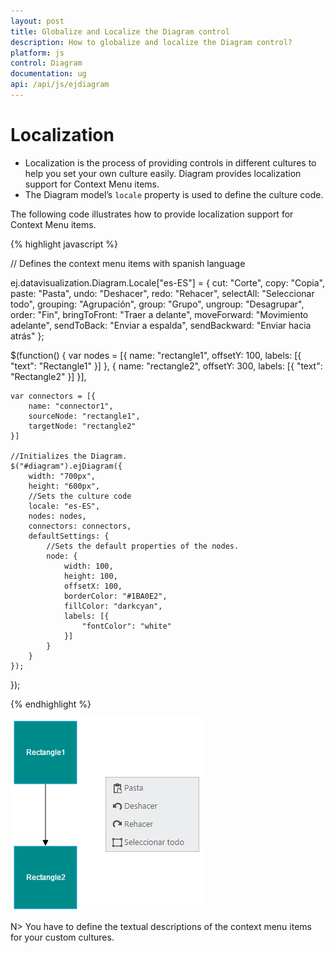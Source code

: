 ```yaml
---
layout: post
title: Globalize and Localize the Diagram control
description: How to globalize and localize the Diagram control?
platform: js
control: Diagram
documentation: ug
api: /api/js/ejdiagram
---
```


# Localization

* Localization is the process of providing controls in different cultures to help you set your own culture easily. Diagram provides localization support for Context Menu items.
* The Diagram model’s `locale` property is used to define the culture code. 

The following code illustrates how to provide localization support for Context Menu items.

{% highlight javascript %}

// Defines the context menu items with spanish language

ej.datavisualization.Diagram.Locale["es-ES"] = {
	cut: "Corte",
	copy: "Copia",
	paste: "Pasta",
	undo: "Deshacer",
	redo: "Rehacer",
	selectAll: "Seleccionar todo",
	grouping: "Agrupación",
	group: "Grupo",
	ungroup: "Desagrupar",
	order: "Fin",
	bringToFront: "Traer a delante",
	moveForward: "Movimiento adelante",
	sendToBack: "Enviar a espalda",
	sendBackward: "Enviar hacia atrás"
};

$(function() {
	var nodes = [{
		name: "rectangle1",
		offsetY: 100,
		labels: [{
			"text": "Rectangle1"
		}]
	}, {
		name: "rectangle2",
		offsetY: 300,
		labels: [{
			"text": "Rectangle2"
		}]
	}],
	
	var connectors = [{
		name: "connector1",
		sourceNode: "rectangle1",
		targetNode: "rectangle2"
	}]

	//Initializes the Diagram.
	$("#diagram").ejDiagram({
		width: "700px",
		height: "600px",
		//Sets the culture code
		locale: "es-ES",
		nodes: nodes,
		connectors: connectors,
		defaultSettings: {
			//Sets the default properties of the nodes.
			node: {
				width: 100,
				height: 100,
				offsetX: 100,
				borderColor: "#1BA0E2",
				fillColor: "darkcyan",
				labels: [{
					"fontColor": "white"
				}]
			}
		}
	});
});

{% endhighlight %}

![](/js/Diagram/Localization_images/Localization_img1.png)

N> You have to define the textual descriptions of the context menu items for your custom cultures.